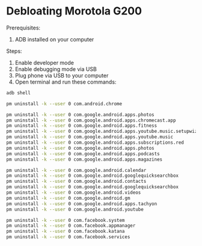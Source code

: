 

# Debloating Morotola G200

Prerequisites:
1. ADB installed on your computer

Steps:
1. Enable developer mode
2. Enable debugging mode via USB
3. Plug phone via USB to your computer
4. Open terminal and run these commands:


```sh
adb shell

pm uninstall -k --user 0 com.android.chrome

pm uninstall -k --user 0 com.google.android.apps.photos
pm uninstall -k --user 0 com.google.android.apps.chromecast.app
pm uninstall -k --user 0 com.google.android.apps.fitness
pm uninstall -k --user 0 com.google.android.apps.youtube.music.setupwizard
pm uninstall -k --user 0 com.google.android.apps.youtube.music
pm uninstall -k --user 0 com.google.android.apps.subscriptions.red
pm uninstall -k --user 0 com.google.android.apps.photos
pm uninstall -k --user 0 com.google.android.apps.podcasts
pm uninstall -k --user 0 com.google.android.apps.magazines

pm uninstall -k --user 0 com.google.android.calendar
pm uninstall -k --user 0 com.google.android.googlequicksearchbox
pm uninstall -k --user 0 com.google.android.contacts
pm uninstall -k --user 0 com.google.android.googlequicksearchbox
pm uninstall -k --user 0 com.google.android.videos
pm uninstall -k --user 0 com.google.android.gm
pm uninstall -k --user 0 com.google.android.apps.tachyon
pm uninstall -k --user 0 com.google.android.youtube

pm uninstall -k --user 0 com.facebook.system
pm uninstall -k --user 0 com.facebook.appmanager
pm uninstall -k --user 0 com.facebook.katana
pm uninstall -k --user 0 com.facebook.services

```